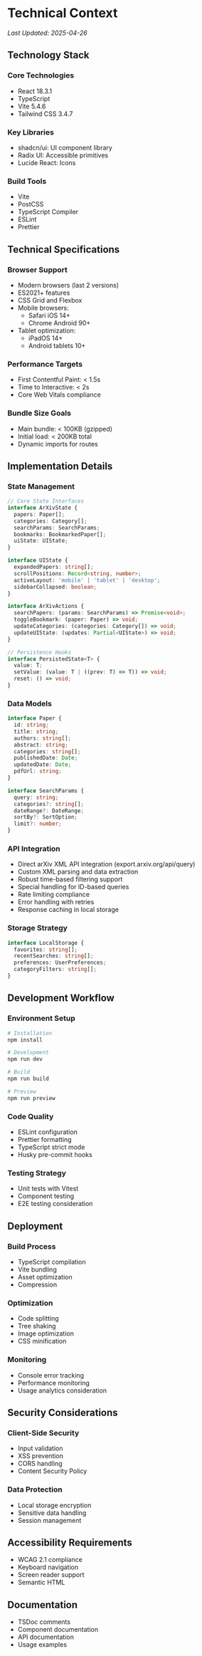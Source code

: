 # Technical Context
*Last Updated: 2025-04-26*

## Technology Stack

### Core Technologies
- React 18.3.1
- TypeScript
- Vite 5.4.6
- Tailwind CSS 3.4.7

### Key Libraries
- shadcn/ui: UI component library
- Radix UI: Accessible primitives
- Lucide React: Icons

### Build Tools
- Vite
- PostCSS
- TypeScript Compiler
- ESLint
- Prettier

## Technical Specifications

### Browser Support
- Modern browsers (last 2 versions)
- ES2021+ features
- CSS Grid and Flexbox
- Mobile browsers:
  - Safari iOS 14+
  - Chrome Android 90+
- Tablet optimization:
  - iPadOS 14+
  - Android tablets 10+

### Performance Targets
- First Contentful Paint: < 1.5s
- Time to Interactive: < 2s
- Core Web Vitals compliance

### Bundle Size Goals
- Main bundle: < 100KB (gzipped)
- Initial load: < 200KB total
- Dynamic imports for routes

## Implementation Details

### State Management
```typescript
// Core State Interfaces
interface ArXivState {
  papers: Paper[];
  categories: Category[];
  searchParams: SearchParams;
  bookmarks: BookmarkedPaper[];
  uiState: UIState;
}

interface UIState {
  expandedPapers: string[];
  scrollPositions: Record<string, number>;
  activeLayout: 'mobile' | 'tablet' | 'desktop';
  sidebarCollapsed: boolean;
}

interface ArXivActions {
  searchPapers: (params: SearchParams) => Promise<void>;
  toggleBookmark: (paper: Paper) => void;
  updateCategories: (categories: Category[]) => void;
  updateUIState: (updates: Partial<UIState>) => void;
}

// Persistence Hooks
interface PersistedState<T> {
  value: T;
  setValue: (value: T | ((prev: T) => T)) => void;
  reset: () => void;
}
```

### Data Models
```typescript
interface Paper {
  id: string;
  title: string;
  authors: string[];
  abstract: string;
  categories: string[];
  publishedDate: Date;
  updatedDate: Date;
  pdfUrl: string;
}

interface SearchParams {
  query: string;
  categories?: string[];
  dateRange?: DateRange;
  sortBy?: SortOption;
  limit?: number;
}
```

### API Integration
- Direct arXiv XML API integration (export.arxiv.org/api/query)
- Custom XML parsing and data extraction
- Robust time-based filtering support
- Special handling for ID-based queries
- Rate limiting compliance
- Error handling with retries
- Response caching in local storage

### Storage Strategy
```typescript
interface LocalStorage {
  favorites: string[];
  recentSearches: string[];
  preferences: UserPreferences;
  categoryFilters: string[];
}
```

## Development Workflow

### Environment Setup
```bash
# Installation
npm install

# Development
npm run dev

# Build
npm run build

# Preview
npm run preview
```

### Code Quality
- ESLint configuration
- Prettier formatting
- TypeScript strict mode
- Husky pre-commit hooks

### Testing Strategy
- Unit tests with Vitest
- Component testing
- E2E testing consideration

## Deployment

### Build Process
- TypeScript compilation
- Vite bundling
- Asset optimization
- Compression

### Optimization
- Code splitting
- Tree shaking
- Image optimization
- CSS minification

### Monitoring
- Console error tracking
- Performance monitoring
- Usage analytics consideration

## Security Considerations

### Client-Side Security
- Input validation
- XSS prevention
- CORS handling
- Content Security Policy

### Data Protection
- Local storage encryption
- Sensitive data handling
- Session management

## Accessibility Requirements
- WCAG 2.1 compliance
- Keyboard navigation
- Screen reader support
- Semantic HTML

## Documentation
- TSDoc comments
- Component documentation
- API documentation
- Usage examples